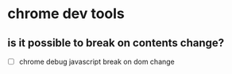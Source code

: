 # chrome dev tools

## is it possible to break on contents change?
- [ ] chrome debug javascript break on dom change


